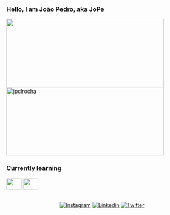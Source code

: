### Hello, I am João Pedro, aka JoPe
<div>
  <a href="https://github.com/jpclrocha"></a>
  <img height="180em" width="415" src="https://github-readme-stats.vercel.app/api/top-langs/?username=jpclrocha&layout=compact&theme=merko"/>
  <img height="180em" width="415" src="https://github-readme-streak-stats.herokuapp.com/?user=jpclrocha&theme=dark" alt="jpclrocha" />
</div>

### Currently learning
<div style="display:inline_block">
   <img height="30" width="40" src="https://cdn.jsdelivr.net/gh/devicons/devicon/icons/react/react-original.svg"/>
  <img height="30" width="40" src="https://cdn.jsdelivr.net/gh/devicons/devicon/icons/java/java-original-wordmark.svg" />
</div>
  
  ##
  
  <div align="center">
  <a href="https://www.instagram.com/jopezin/"><img alt="Instagram" target="_blank" src="https://img.shields.io/badge/Instagram-E4405F?style=for-the-badge&logo=instagram&logoColor=white"/></a>
  <a href="https://www.linkedin.com/in/jpclrocha/"><img alt="Linkedin" target="_blank" src="https://img.shields.io/badge/LinkedIn-0077B5?style=for-the-badge&logo=linkedin&logoColor=white"/></a>
  <a href="https://twitter.com/notjope"><img alt="Twitter" target="_blank" src="https://img.shields.io/badge/Twitter-1DA1F2?style=for-the-badge&logo=twitter&logoColor=white"/></a>
  </div>


